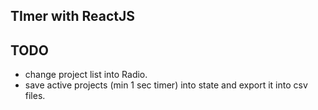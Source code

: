 ## TImer with ReactJS

## TODO
- change project list into Radio.
- save active projects (min 1 sec timer) into state and export it into csv files.
